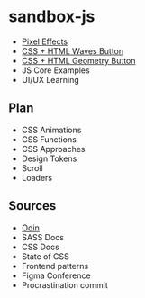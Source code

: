 # sandbox-js

- [Pixel Effects](https://www.youtube.com/watch?v=UoTxOVEecbI)
- [CSS + HTML Waves Button](https://www.youtube.com/watch?v=w00Z5y8jEjk&list=PLM6XATa8CAG6IJvQBkrTTNZmpIcyS2Avk)
- [CSS + HTML Geometry Button](https://www.youtube.com/watch?v=0IygEAp01J4&list=PLM6XATa8CAG6IJvQBkrTTNZmpIcyS2Avk&index=5)
- JS Core Examples
- UI/UX Learning

## Plan

- CSS Animations
- CSS Functions
- CSS Approaches
- Design Tokens
- Scroll
- Loaders

## Sources

- [Odin](https://www.theodinproject.com/paths/full-stack-javascript/courses/advanced-html-and-css)
- SASS Docs
- CSS Docs
- State of CSS
- Frontend patterns
- Figma Conference
- Procrastination commit


